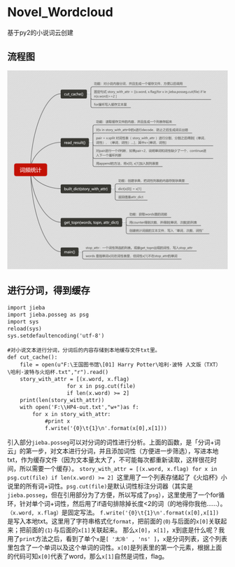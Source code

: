 # Novel_Wordcloud
基于py2的小说词云创建
## 流程图
![pic](https://github.com/KING221/Novel_Wordcloud/blob/master/词频统计.png)
## 进行分词，得到缓存
```
import jieba
import jieba.posseg as psg
import sys
reload(sys)
sys.setdefaultencoding('utf-8')

#对小说文本进行分词，分词后的内容存储到本地缓存文件txt里。
def cut_cache():
    file = open(u"F:\王国图书馆\[01] Harry Potter\哈利·波特 人文版（TXT）\哈利·波特与火焰杯.txt","r").read()
    story_with_attr = [(x.word, x.flag)
                   for x in psg.cut(file)
                   if len(x.word) >= 2]
    print(len(story_with_attr))
    with open('F:\\HP4-out.txt',"w+")as f:
        for x in story_with_attr:
            #print x
            f.write('{0}\t{1}\n'.format(x[0],x[1]))
```
  引入部分```jieba.posseg```可以对分词的词性进行分析。上面的函数，是「分词+词云」的第一步，对文本进行分词，并且添加词性（方便进一步筛选），写进本地txt，作为缓存文件（因为文本量太大了，不可能每次都重新读取，这样很花时间，所以需要一个缓存）。
    ```story_with_attr = [(x.word, x.flag) for x in psg.cut(file) if len(x.word) >= 2] ```这里用了一个列表存储起了《火焰杯》小说里的所有词+词性。```psg.cut(file)```是默认词性标注分词器（其实是```jieba.posseg```，但在引用部分为了方便，所以写成了```psg```），这里使用了一个for循环，针对单个词+词性，然后用了if语句排除掉长度<2的词（的地得你我他……）。```（x.word, x.flag）```是固定写法。
  ```f.write('{0}\t{1}\n'.format(x[0],x[1]) ```是写入本地txt。这里用了字符串格式化```format```，把前面的```｛0｝```与后面的```x[0]```关联起来；把前面的```｛1｝```与后面的```x[1]```关联起来。
  那么```x[0]```，```x[1]```，x到底是什么呢？我用了```print```方法之后，看到了单个```x```是```[ '太冷' , 'ns' ]```，```x```是分词列表，这个列表里包含了一个单词以及这个单词的词性。```x[0]```是列表里的第一个元素，根据上面的代码可知```x[0]```代表了word，那么```x[1]```自然是词性，flag。
